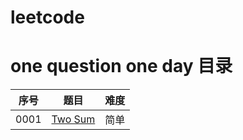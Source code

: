 # leetcode
one question one day
目录
====
序号|题目|难度
---|:--:|---:
0001|[Two Sum](https://github.com/hey-monster/leetcode/blob/master/code/0001-Two%20Sum.cpp)|简单
